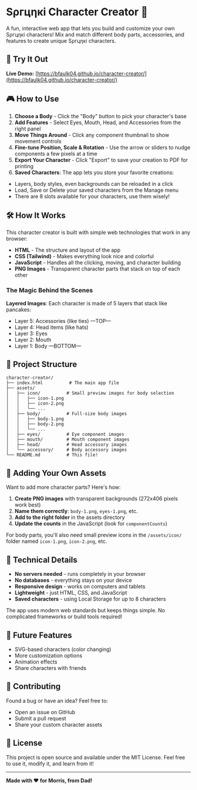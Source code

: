 # Ѕρгцηκі Character Creator 🎨

A fun, interactive web app that lets you build and customize your own Ѕρгцηκі characters! Mix and match different body parts, accessories, and features to create unique Ѕρгцηκі characters.

## 🌟 Try It Out

**Live Demo:** [https://bfaulk04.github.io/character-creator/](https://bfaulk04.github.io/character-creator/)

## 🎮 How to Use

1. **Choose a Body** - Click the "Body" button to pick your character's base
2. **Add Features** - Select Eyes, Mouth, Head, and Accessories from the right panel
3. **Move Things Around** - Click any component thumbnail to show movement controls
4. **Fine-tune Position, Scale & Rotation** - Use the arrow or sliders to nudge components a few pixels at a time
5. **Export Your Character** - Click "Export" to save your creation to PDF for printing
6. **Saved Characters**: The app lets you store your favorite creations:
- Layers, body styles, even backgrounds can be reloaded in a click
- Load, Save or Delete your saved characters from the Manage menu
- There are 8 slots available for your characters, use them wisely!

## 🛠️ How It Works

This character creator is built with simple web technologies that work in any browser:

- **HTML** - The structure and layout of the app
- **CSS (Tailwind)** - Makes everything look nice and colorful
- **JavaScript** - Handles all the clicking, moving, and character building
- **PNG Images** - Transparent character parts that stack on top of each other

### The Magic Behind the Scenes

**Layered Images**: Each character is made of 5 layers that stack like pancakes:

- Layer 5: Accessories (like ties) —TOP—
- Layer 4: Head items (like hats)
- Layer 3: Eyes
- Layer 2: Mouth
- Layer 1: Body —BOTTOM—

## 📁 Project Structure

```
character-creator/
├── index.html          # The main app file
├── assets/
│   ├── icon/          # Small preview images for body selection
│   │   ├── icon-1.png
│   │   ├── icon-2.png
│   │   └── ...
│   ├── body/          # Full-size body images
│   │   ├── body-1.png
│   │   ├── body-2.png
│   │   └── ...
│   ├── eyes/          # Eye component images
│   ├── mouth/         # Mouth component images
│   ├── head/          # Head accessory images
│   └── accessory/     # Body accessory images
└── README.md          # This file!
```

## 🎨 Adding Your Own Assets

Want to add more character parts? Here's how:

1. **Create PNG images** with transparent backgrounds (272x406 pixels work best)
2. **Name them correctly**: `body-1.png`, `eyes-1.png`, etc.
3. **Add to the right folder** in the assets directory
4. **Update the counts** in the JavaScript (look for `componentCounts`)

For body parts, you'll also need small preview icons in the `/assets/icon/` folder named `icon-1.png`, `icon-2.png`, etc.

## 🚀 Technical Details

- **No servers needed** - runs completely in your browser
- **No databases** - everything stays on your device
- **Responsive design** - works on computers and tablets
- **Lightweight** - just HTML, CSS, and JavaScript
- **Saved characters** - using Local Storage for up to 8 characters

The app uses modern web standards but keeps things simple. No complicated frameworks or build tools required!

## 🔮 Future Features

- SVG-based characters (color changing)
- More customization options
- Animation effects
- Share characters with friends

## 🤝 Contributing

Found a bug or have an idea? Feel free to:
- Open an issue on GitHub
- Submit a pull request
- Share your custom character assets

## 📄 License

This project is open source and available under the MIT License. Feel free to use it, modify it, and learn from it!

---

**Made with ❤️ for Morris, from Dad!**
